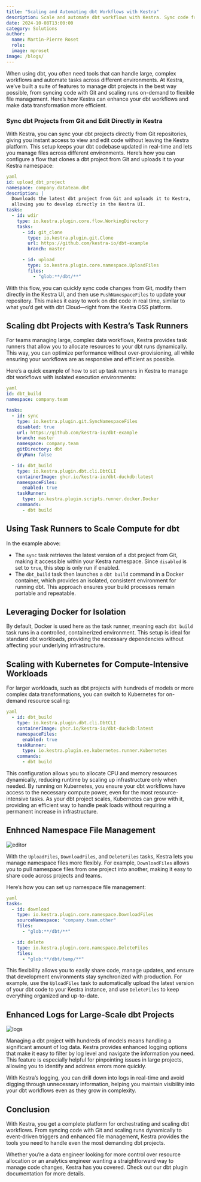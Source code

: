 ```yaml
---
title: "Scaling and Automating dbt Workflows with Kestra"
description: Scale and automate dbt workflows with Kestra. Sync code from Git, manage executions with task runners, and simplify file management for your transformation workloads.
date: 2024-10-08T13:00:00
category: Solutions
author:
  name: Martin-Pierre Roset
  role: 
  image: mproset
image: /blogs/
---
```

When using dbt, you often need tools that can handle large, complex workflows and automate tasks across different environments. At Kestra, we’ve built a suite of features to  manage dbt projects in the best way possible, from syncing code with Git and scaling runs on-demand to flexible file management. Here’s how Kestra can enhance your dbt workflows and make data transformation more efficient.

### Sync dbt Projects from Git and Edit Directly in Kestra

With Kestra, you can sync your dbt projects directly from Git repositories, giving you instant access to view and edit code without leaving the Kestra platform. This setup keeps your dbt codebase updated in real-time and lets you manage files across different environments. Here’s how you can configure a flow that clones a dbt project from Git and uploads it to your Kestra namespace:

```yaml
yaml
id: upload_dbt_project
namespace: company.datateam.dbt
description: |
  Downloads the latest dbt project from Git and uploads it to Kestra,
  allowing you to develop directly in the Kestra UI.
tasks:
  - id: wdir
    type: io.kestra.plugin.core.flow.WorkingDirectory
    tasks:
      - id: git_clone
        type: io.kestra.plugin.git.Clone
        url: https://github.com/kestra-io/dbt-example
        branch: master

      - id: upload
        type: io.kestra.plugin.core.namespace.UploadFiles
        files:
          - "glob:**/dbt/**"

```

With this flow, you can quickly sync code changes from Git, modify them directly in the Kestra UI, and then use `PushNamespaceFiles` to update your repository. This makes it easy to work on dbt code in real time, similar to what you’d get with dbt Cloud—right from the Kestra OSS platform.

## Scaling dbt Projects with Kestra’s Task Runners

For teams managing large, complex data workflows, Kestra provides task runners that allow you to allocate resources to your dbt runs dynamically. This way, you can optimize performance without over-provisioning, all while ensuring your workflows are as responsive and efficient as possible.

Here’s a quick example of how to set up task runners in Kestra to manage dbt workflows with isolated execution environments:

```yaml
yaml
id: dbt_build
namespace: company.team

tasks:
  - id: sync
    type: io.kestra.plugin.git.SyncNamespaceFiles
    disabled: true
    url: https://github.com/kestra-io/dbt-example
    branch: master
    namespace: company.team
    gitDirectory: dbt
    dryRun: false

  - id: dbt_build
    type: io.kestra.plugin.dbt.cli.DbtCLI
    containerImage: ghcr.io/kestra-io/dbt-duckdb:latest
    namespaceFiles:
      enabled: true
    taskRunner:
      type: io.kestra.plugin.scripts.runner.docker.Docker
    commands:
      - dbt build

```

## Using Task Runners to Scale Compute for dbt

In the example above:

- The `sync` task retrieves the latest version of a dbt project from Git, making it accessible within your Kestra namespace. Since `disabled` is set to `true`, this step is only run if enabled.
- The `dbt_build` task then launches a `dbt build` command in a Docker container, which provides an isolated, consistent environment for running dbt. This approach ensures your build processes remain portable and repeatable.

## Leveraging Docker for Isolation

By default, Docker is used here as the task runner, meaning each `dbt build` task runs in a controlled, containerized environment. This setup is ideal for standard dbt workloads, providing the necessary dependencies without affecting your underlying infrastructure.

## Scaling with Kubernetes for Compute-Intensive Workloads

For larger workloads, such as dbt projects with hundreds of models or more complex data transformations, you can switch to Kubernetes for on-demand resource scaling:

```yaml
yaml
  - id: dbt_build
    type: io.kestra.plugin.dbt.cli.DbtCLI
    containerImage: ghcr.io/kestra-io/dbt-duckdb:latest
    namespaceFiles:
      enabled: true
    taskRunner:
      type: io.kestra.plugin.ee.kubernetes.runner.Kubernetes
    commands:
      - dbt build

```

This configuration allows you to allocate CPU and memory resources dynamically, reducing runtime by scaling up infrastructure only when needed. By running on Kubernetes, you ensure your dbt workflows have access to the necessary compute power, even for the most resource-intensive tasks. As your dbt project scales, Kubernetes can grow with it, providing an efficient way to handle peak loads without requiring a permanent increase in infrastructure.

## Enhnced Namespace File Management

![editor](/blogs/2024-10-08-dbt-kestra/editor.png)

With the `UploadFiles`, `DownloadFiles`, and `DeleteFiles` tasks, Kestra lets you manage namespace files more flexibly. For example, `DownloadFiles` allows you to pull namespace files from one project into another, making it easy to share code across projects and teams.

Here’s how you can set up namespace file management:

```yaml
yaml
tasks:
  - id: download
    type: io.kestra.plugin.core.namespace.DownloadFiles
    sourceNamespace: "company.team.other"
    files:
      - "glob:**/dbt/**"

  - id: delete
    type: io.kestra.plugin.core.namespace.DeleteFiles
    files:
      - "glob:**/dbt/temp/**"

```

This flexibility allows you to easily share code, manage updates, and ensure that development environments stay synchronized with production. For example, use the `UploadFiles` task to automatically upload the latest version of your dbt code to your Kestra instance, and use `DeleteFiles` to keep everything organized and up-to-date.

## Enhanced Logs for Large-Scale dbt Projects

![logs](/blogs/2024-10-08-dbt-kestra/logs.png)

Managing a dbt project with hundreds of models means handling a significant amount of log data. Kestra provides enhanced logging options that make it easy to filter by log level and navigate the information you need. This feature is especially helpful for pinpointing issues in large projects, allowing you to identify and address errors more quickly.

With Kestra’s logging, you can drill down into logs in real-time and avoid digging through unnecessary information, helping you maintain visibility into your dbt workflows even as they grow in complexity.

## Conclusion

With Kestra, you get a complete platform for orchestrating and scaling dbt workflows. From syncing code with Git and scaling runs dynamically to event-driven triggers and enhanced file management, Kestra provides the tools you need to handle even the most demanding dbt projects.

Whether you’re a data engineer looking for more control over resource allocation or an analytics engineer wanting a straightforward way to manage code changes, Kestra has you covered. Check out our dbt plugin documentation for more details.